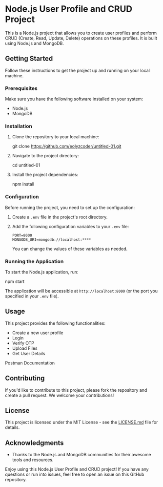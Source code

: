 # Node.js User Profile and CRUD Project

This is a Node.js project that allows you to create user profiles and perform CRUD (Create, Read, Update, Delete) operations on these profiles. It is built using Node.js and MongoDB.

## Getting Started

Follow these instructions to get the project up and running on your local machine.

### Prerequisites

Make sure you have the following software installed on your system:

- Node.js
- MongoDB

### Installation

1. Clone the repository to your local machine:

   git clone https://github.com/eolyzcoder/untitled-01.git

2. Navigate to the project directory:

   cd untitled-01

3. Install the project dependencies:

   npm install

### Configuration

Before running the project, you need to set up the configuration:

1. Create a `.env` file in the project's root directory.
2. Add the following configuration variables to your `.env` file:

   ```
   PORT=8000
   MONGODB_URI=mongodb://localhost:****
   ```

   You can change the values of these variables as needed.

### Running the Application

To start the Node.js application, run:

npm start

The application will be accessible at `http://localhost:8000` (or the port you specified in your `.env` file).

## Usage

This project provides the following functionalities:

- Create a new user profile
- Login
- Verify OTP
- Upload Files
- Get User Details

Postman Documentation

## Contributing

If you'd like to contribute to this project, please fork the repository and create a pull request. We welcome your contributions!

## License

This project is licensed under the MIT License - see the [LICENSE.md](LICENSE.md) file for details.

## Acknowledgments

- Thanks to the Node.js and MongoDB communities for their awesome tools and resources.

Enjoy using this Node.js User Profile and CRUD project! If you have any questions or run into issues, feel free to open an issue on this GitHub repository.
